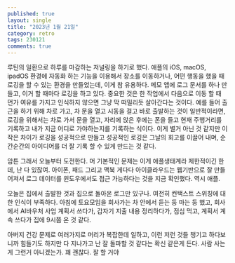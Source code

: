 ```yaml
---
published: true
layout: single
title: "2023년 1월 21일"
category: retro
tags: 230121
comments: true
---
```


루틴의 일환으로 하루를 마감하는 저널링을 하기로 했다.
애플의 iOS, macOS, ipadOS 환경에 자동화 하는 기능을 이용해서 장소를 이동하거나, 어떤 행동을 했을 때 로깅을 할 수 있는 환경을 만들었는데, 이게 참 유용하다.
메모 앱에 로그 문서를 하나 만들고, 이거 할 때마다 로깅을 하고 있다. 중요한 것은 한 작업에서 다음으로 이동 할 때 먼가 여유를 가지고 인식하지 않으면 그냥 막 떠밀리듯 살아간다는 것이다.
예를 들어 출근을 하기 위해 차로 가고, 차 문을 열고 시동을 걸고 바로 출발하는 것이 일반적이라면, 로깅을 위해서는 차로 가서 문을 열고, 자리에 앉은 후에는 폰을 들고 현재 주행거리를 기록하고 내가 지금 어디로 가야하는지를 기록하는 식이다. 이게 별거 아닌 것 같지만 이 작은 차이가 로깅을 성공적으로 만들고 성공적인 로깅은 그날의 회고를 이끌어 내며, 순간순간의 아이디어를 더 잘 기록 할 수 있게 만드는 것 같다.

암튼 그래서 오늘부터 도전한다.
머 기본적인 문제는 이게 애플생태계라 제한적이긴 한데, 난 다 있잖여. 아이폰, 패드 그리고 맥북
게다다 아이클라우드는 웹기반으로 잘 만들어져서 로그 데이터를 윈도우에서도 접근 가능하다는 것을 지금 확인했다. 역시 애플.

오늘은 집에서 출발한 것과 집으로 돌아온 로그만 있구나. 여전히 컨택스트 스위칭에 대한 인식이 부족하다.
아침에 토요모임을 회사가는 차 안에서 듣는 둥 마는 둥 했고,
회사에서 AI바우처 사업 계획서 쓰다가, 갑자기 지출 내용 정리하다가, 점심 먹고, 계획서 계속 쓰다가 집에 9시쯤 온 것 같다.

아버지 건강 문제로 여러가지로 머리가 복잡한데 일하고, 이런 저런 것들 챙기고 하다보니까 힘들기도 하지만 다 지나가고 난 잘 돌파할 것 같다는 확신 같은게 든다.
사람 사는게 그런거 아니겠는가. 꽤 괜찮다. 잘 할 거야 